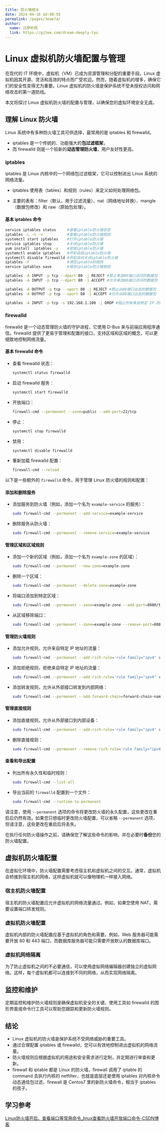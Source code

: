 ```yaml
---
title: 防火墙相关
date: 2024-04-16 10:40:55
permalink: /pages/3eae7a/
author: 
  name: 沉梦听雨
  link: https://gitee.com/dream-deeply-tyu
---
```

# Linux 虚拟机防火墙配置与管理

在现代的 IT 环境中，虚拟机（VM）已成为资源管理和分配的重要手段。Linux 虚拟机因其开源、灵活和高效的特点而广受欢迎。然而，随着虚拟机的增多，确保它们的安全性变得尤为重要。Linux 虚拟机的防火墙是保护系统不受未授权访问和网络攻击的第一道防线。

本文将探讨 Linux 虚拟机防火墙的配置与管理，以确保您的虚拟环境安全无虞。

## 理解 Linux 防火墙

Linux 系统中有多种防火墙工具可供选择，最常用的是 iptables 和 firewalld。

- iptables 是一个传统的、功能强大的**包过滤框架**，
- 而 firewalld 则是一个较新的**动态管理防火墙**，用户友好性更高。

### iptables

iptables 是 Linux 内核中的一个网络包过滤框架，它可以控制进出 Linux 系统的网络流量。

- iptables 使用表（tables）和规则（rules）来定义如何处理网络包。

- 主要的表有：filter（默认，用于过滤流量）、nat（网络地址转换）、mangle（数据包修改）和 raw（原始包处理）。

#### 基本 iptables 命令

```bash
service iptables status 	#查看iptable防火墙状态
iptables -L -n -v			#查看iptable防火墙规则
systemctl start iptables	#打开iptable防火墙
service iptables stop	    #关闭iptable防火墙
yum install  iptables -y	#安装iptable防火墙
systemctl enable iptables	#开机自启iptable防火墙
systemctl disable firewalld	#开机自动关闭iptable防火墙
iptables -F					#清空iptable的规则
service iptables save  		#保存iptable防火墙规则

iptables -A INPUT -p tcp --dport 80 -j REJECT #禁止来自80端口访问的数据包
iptables -A INPUT -p tcp --dport 80 -j ACCEPT #允许来自80端口访问的数据包

iptables -A OUTPUT -p tcp --sport 80 -j REJECT #禁止从80端口出去的数据包
iptables -A OUTPUT -p tcp --sport 80 -j ACCEPT #允许从80端口出去的数据包

iptables -A INPUT -p tcp -s 192.168.1.100 -j DROP #阻止所有来自特定 IP 的流量
```



### firewalld

firewalld 是一个动态管理防火墙的守护进程，它使用 D-Bus 来与前端应用程序通信。firewalld 提供了更易于管理和配置的接口，支持区域和区域的概念，可以更细致地控制网络流量。

#### 基本 firewalld 命令

- 查看 firewalld 状态：

  ```bash
  systemctl status firewalld
  ```

- 启动 firewalld 服务：

  ```bash
  systemctl start firewalld
  ```

- 开放端口：

  ```bash
  firewall-cmd --permanent --zone=public --add-port=22/tcp
  ```

- 停止：

  ```bash
  systemctl stop firewalld
  ```
  
- 禁用：

  ```bash
  systemctl disable firewalld
  ```
  
- 重新加载 firewalld 配置：

  ```bash
  firewall-cmd --reload
  ```

以下是一些额外的 `firewalld` 命令，用于管理 Linux 防火墙的规则和配置：

#### 添加和删除服务

- 添加服务到防火墙（例如，添加一个名为 `example-service` 的服务）：

  ```bash
  sudo firewall-cmd --permanent --add-service=example-service
  ```

- 删除服务从防火墙：

  ```bash
  sudo firewall-cmd --permanent --remove-service=example-service
  ```

#### 管理区域和区域规则

- 添加一个新的区域（例如，添加一个名为 `example-zone` 的区域）：

  ```bash
  sudo firewall-cmd --permanent --new-zone=example-zone
  ```

- 删除一个区域：

  ```bash
  sudo firewall-cmd --permanent --delete-zone=example-zone
  ```

- 将端口添加到特定区域：

  ```bash
  sudo firewall-cmd --permanent --zone=example-zone --add-port=8080/tcp
  ```

- 从区域移除端口：

  ```bash
  sudo firewall-cmd --permanent --zone=example-zone --remove-port=8080/tcp
  ```

#### 管理防火墙规则

- 添加允许规则，允许来自特定 IP 地址的流量：

  ```bash
  sudo firewall-cmd --permanent --add-rich-rule='rule family="ipv4" source address="192.168.1.100" accept'
  ```

- 添加拒绝规则，拒绝来自特定 IP 地址的流量：

  ```bash
  sudo firewall-cmd --permanent --add-rich-rule='rule family="ipv4" source address="192.168.1.100" drop'
  ```

- 添加转发规则，允许从外部接口转发到内部网络：

  ```bash
  sudo firewall-cmd --permanent --add-forward-chain=forward-chain-name
  ```

#### 管理直接规则

- 添加直接规则，允许从外部接口到内部设备：

  ```bash
  sudo firewall-cmd --permanent --add-rich-rule='rule family="ipv4" source address="192.168.1.0/24" destination address="10.0.0.1" accept'
  ```

- 删除直接规则：

  ```bash
  sudo firewall-cmd --permanent --remove-rich-rule='rule family="ipv4" source address="192.168.1.0/24" destination address="10.0.0.1" accept'
  ```

#### 查看和导出配置

- 列出所有永久性和临时规则：

  ```bash
  sudo firewall-cmd --list-all
  ```

- 导出当前的 `firewalld` 配置到一个文件：

  ```bash
  sudo firewall-cmd --runtime-to-permanent
  ```

请注意，使用 `--permanent` 选项的命令将更改防火墙的永久配置，这些更改在重启后仍然有效。如果您只想临时更改防火墙配置，可以省略 `--permanent` 选项，但请注意，这些更改在重启后将丢失。

在执行任何防火墙操作之前，请确保您了解这些命令的影响，并在必要时**备份**您的防火墙配置。

## 虚拟机防火墙配置

在虚拟化环境中，防火墙配置需要考虑宿主机和虚拟机之间的交互。通常，虚拟机会桥接到宿主机的网络，这样虚拟机就可以像物理机一样接入网络。

### 宿主机防火墙配置

宿主机的防火墙配置应允许虚拟机的网络流量通过。例如，如果您使用 NAT，需要设置端口转发规则。

### 虚拟机防火墙配置

虚拟机内部的防火墙配置应基于虚拟机的角色和需要。例如，Web 服务器可能需要开放 80 和 443 端口，而数据库服务器可能只需要开放默认的数据库端口。

### 虚拟机网络隔离

为了防止虚拟机之间的不必要通信，可以使用虚拟网络编辑器创建独立的虚拟网络。这样，每个虚拟机都可以连接到不同的网络，从而实现网络隔离。

## 监控和维护

定期监控和维护防火墙规则是确保虚拟机安全的关键。使用工具如 firewalld 的图形界面或命令行工具可以帮助您跟踪和更新防火墙规则。

## 结论

- Linux 虚拟机的防火墙是保护系统不受网络威胁的重要工具。
- 通过合理配置 iptables 或 firewalld，您可以有效地控制进出虚拟机的网络流量。
- 防火墙规则应根据虚拟机的用途和安全需求进行定制，并定期进行审查和更新。
- firewall 和 iptable 都是 Linux 的防火墙，firewall 调用了 iptable 的 command 去执行内核的 netfilter，也就是底层还是使用 iptables 对内核命令动态通信包过滤，firewall 是 Centos7 里的新防火墙命令，相当于 iptables 的孩子。






## 学习参考

[Linux防火墙开启、查看端口等常用命令_linux查看防火墙开放端口命令-CSDN博客](https://blog.csdn.net/qq_41521180/article/details/90311477)